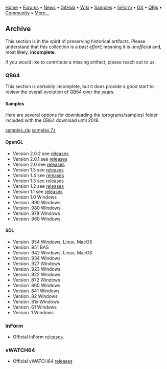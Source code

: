 [Home](https://qb64.com) • [Forums](https://qb64.boards.net/) • [News](news.md) • [GitHub](https://github.com/QB64Official/qb64) • [Wiki](https://github.com/QB64Official/qb64/wiki) • [Samples](samples.md) • [InForm](inform.md) • [GX](gx.md) • [QBjs](qbjs.md) • [Community](community.md) • [More...](more.md)

## Archive

This section is in the spirit of preserving historical artifacts. Please understand that this collection is a *best effort*; meaning it is *unofficial* and, most likely, **incomplete**.

If you would like to contribute a missing artifact, please reach out to us.

### QB64

This section is certainly incomplete, but it does provide a good start to review the overall evolution of QB64 over the years.

#### Samples

Here are several options for downloading the /programs/samples/ folder included with the QB64 download until 2018.

[samples.zip](downloads/samples.zip)
[samples.7z](downloads/samples.7z)

#### OpenGL

- Version 2.0.2 see [releases](https://github.com/QB64Team/qb64/releases/tag/v2.0.2)
- Version 2.0.1 see [releases](https://github.com/QB64Team/qb64/releases/tag/v2.0.1)
- Version 2.0 see [releases](https://github.com/QB64Team/qb64/releases/tag/v2.0)
- Version 1.5 see [releases](https://github.com/QB64Team/qb64/releases/tag/v1.5)
- Version 1.4 see [releases](https://github.com/QB64Team/qb64/releases/tag/v1.4)
- Version 1.3 see [releases](https://github.com/Galleondragon/qb64/releases/tag/v1.3)
- Version 1.2 see [releases](https://github.com/Galleondragon/qb64/releases/tag/v1.2)
- Version 1.1 see [releases](https://github.com/Galleondragon/qb64/releases/tag/v1.1)
- Version 1.0 Windows
- Version .990 Windows
- Version .980 Windows
- Version .978 Windows
- Version .960 Windows

#### SDL

- Version .954 Windows, Linux, MacOS
- Version .951 BAS
- Version .942 Windows, Linux, MacOS
- Version .934 Windows
- Version .927 Windows
- Version .923 Windows
- Version .922 Windows
- Version .872 Windows
- Version .860 Windows
- Version .841 Windows
- Version .82 Windows
- Version .81x Windows
- Version .61 Windows
- Version .1 Windows

### InForm

- Official InForm [releases](https://github.com/FellippeHeitor/InForm/releases).

### vWATCH64

- Official vWATCH64 [releases](https://github.com/FellippeHeitor/vWATCH64/releases)